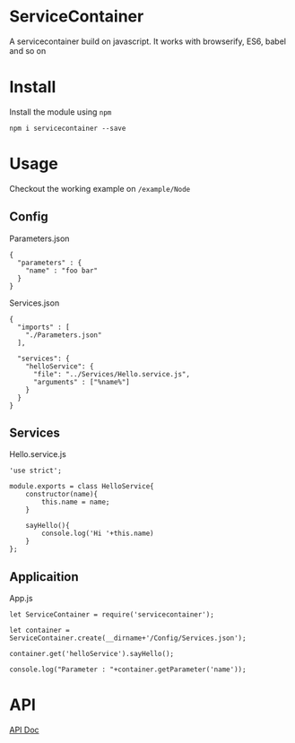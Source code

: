 # ServiceContainer

A servicecontainer build on javascript. It works with browserify, ES6, babel and so on

# Install 
Install the module using `npm`

  `npm i servicecontainer --save`

# Usage

Checkout the working example on `/example/Node`

## Config

Parameters.json

    {
      "parameters" : {
        "name" : "foo bar"
      }
    }

Services.json

    {
      "imports" : [
        "./Parameters.json"
      ],
    
      "services": {
        "helloService": {
          "file": "../Services/Hello.service.js",
          "arguments" : ["%name%"]
        }
      }
    }
    
## Services

Hello.service.js

    'use strict';
    
    module.exports = class HelloService{
        constructor(name){
            this.name = name;
        }
    
        sayHello(){
            console.log('Hi '+this.name)
        }
    };
    
## Applicaition
 
App.js
 
    let ServiceContainer = require('servicecontainer');
    
    let container = ServiceContainer.create(__dirname+'/Config/Services.json');
    
    container.get('helloService').sayHello();
    
    console.log("Parameter : "+container.getParameter('name'));
    
# API

[API Doc](./doc/index.html)